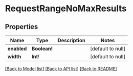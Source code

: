 # RequestRangeNoMaxResults

## Properties
Name | Type | Description | Notes
------------ | ------------- | ------------- | -------------
**enabled** | **Boolean!** |  | [default to null]
**width** | **Int!** |  | [default to null]

[[Back to Model list]](../README.md#documentation-for-models) [[Back to API list]](../README.md#documentation-for-api-endpoints) [[Back to README]](../README.md)


